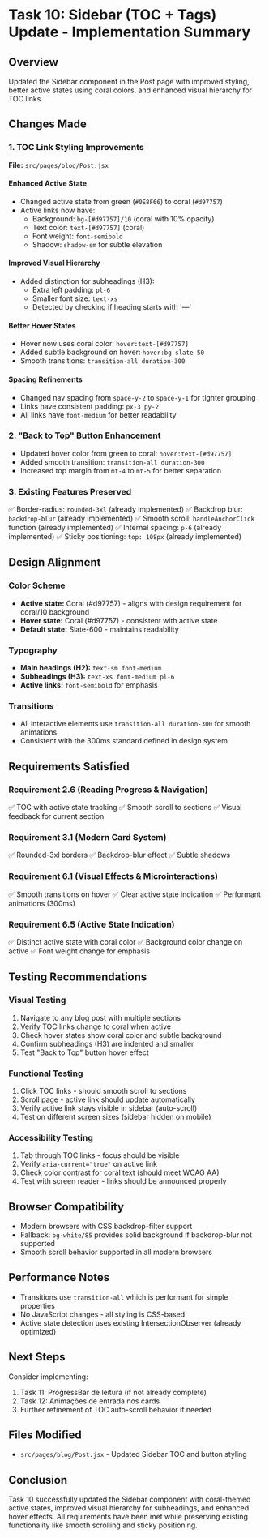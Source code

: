 # Task 10: Sidebar (TOC + Tags) Update - Implementation Summary

## Overview
Updated the Sidebar component in the Post page with improved styling, better active states using coral colors, and enhanced visual hierarchy for TOC links.

## Changes Made

### 1. TOC Link Styling Improvements
**File:** `src/pages/blog/Post.jsx`

#### Enhanced Active State
- Changed active state from green (`#0E8F66`) to coral (`#d97757`)
- Active links now have:
  - Background: `bg-[#d97757]/10` (coral with 10% opacity)
  - Text color: `text-[#d97757]` (coral)
  - Font weight: `font-semibold`
  - Shadow: `shadow-sm` for subtle elevation

#### Improved Visual Hierarchy
- Added distinction for subheadings (H3):
  - Extra left padding: `pl-6`
  - Smaller font size: `text-xs`
  - Detected by checking if heading starts with '—'

#### Better Hover States
- Hover now uses coral color: `hover:text-[#d97757]`
- Added subtle background on hover: `hover:bg-slate-50`
- Smooth transitions: `transition-all duration-300`

#### Spacing Refinements
- Changed nav spacing from `space-y-2` to `space-y-1` for tighter grouping
- Links have consistent padding: `px-3 py-2`
- All links have `font-medium` for better readability

### 2. "Back to Top" Button Enhancement
- Updated hover color from green to coral: `hover:text-[#d97757]`
- Added smooth transition: `transition-all duration-300`
- Increased top margin from `mt-4` to `mt-5` for better separation

### 3. Existing Features Preserved
✅ Border-radius: `rounded-3xl` (already implemented)
✅ Backdrop blur: `backdrop-blur` (already implemented)
✅ Smooth scroll: `handleAnchorClick` function (already implemented)
✅ Internal spacing: `p-6` (already implemented)
✅ Sticky positioning: `top: 108px` (already implemented)

## Design Alignment

### Color Scheme
- **Active state:** Coral (#d97757) - aligns with design requirement for coral/10 background
- **Hover state:** Coral (#d97757) - consistent with active state
- **Default state:** Slate-600 - maintains readability

### Typography
- **Main headings (H2):** `text-sm font-medium`
- **Subheadings (H3):** `text-xs font-medium pl-6`
- **Active links:** `font-semibold` for emphasis

### Transitions
- All interactive elements use `transition-all duration-300` for smooth animations
- Consistent with the 300ms standard defined in design system

## Requirements Satisfied

### Requirement 2.6 (Reading Progress & Navigation)
✅ TOC with active state tracking
✅ Smooth scroll to sections
✅ Visual feedback for current section

### Requirement 3.1 (Modern Card System)
✅ Rounded-3xl borders
✅ Backdrop-blur effect
✅ Subtle shadows

### Requirement 6.1 (Visual Effects & Microinteractions)
✅ Smooth transitions on hover
✅ Clear active state indication
✅ Performant animations (300ms)

### Requirement 6.5 (Active State Indication)
✅ Distinct active state with coral color
✅ Background color change on active
✅ Font weight change for emphasis

## Testing Recommendations

### Visual Testing
1. Navigate to any blog post with multiple sections
2. Verify TOC links change to coral when active
3. Check hover states show coral color and subtle background
4. Confirm subheadings (H3) are indented and smaller
5. Test "Back to Top" button hover effect

### Functional Testing
1. Click TOC links - should smooth scroll to sections
2. Scroll page - active link should update automatically
3. Verify active link stays visible in sidebar (auto-scroll)
4. Test on different screen sizes (sidebar hidden on mobile)

### Accessibility Testing
1. Tab through TOC links - focus should be visible
2. Verify `aria-current="true"` on active link
3. Check color contrast for coral text (should meet WCAG AA)
4. Test with screen reader - links should be announced properly

## Browser Compatibility
- Modern browsers with CSS backdrop-filter support
- Fallback: `bg-white/85` provides solid background if backdrop-blur not supported
- Smooth scroll behavior supported in all modern browsers

## Performance Notes
- Transitions use `transition-all` which is performant for simple properties
- No JavaScript changes - all styling is CSS-based
- Active state detection uses existing IntersectionObserver (already optimized)

## Next Steps
Consider implementing:
1. Task 11: ProgressBar de leitura (if not already complete)
2. Task 12: Animações de entrada nos cards
3. Further refinement of TOC auto-scroll behavior if needed

## Files Modified
- `src/pages/blog/Post.jsx` - Updated Sidebar TOC and button styling

## Conclusion
Task 10 successfully updated the Sidebar component with coral-themed active states, improved visual hierarchy for subheadings, and enhanced hover effects. All requirements have been met while preserving existing functionality like smooth scrolling and sticky positioning.
